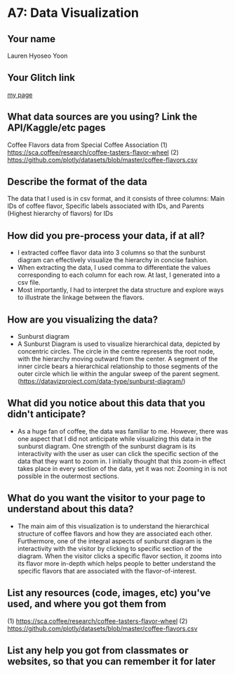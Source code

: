 # A7: Data Visualization

## Your name
Lauren Hyoseo Yoon

## Your Glitch link
[my page](https://laurenhyoseoyoon-a1.glitch.me)


## What data sources are you using? Link the API/Kaggle/etc pages 

Coffee Flavors data from Special Coffee Association
(1) https://sca.coffee/research/coffee-tasters-flavor-wheel
(2) https://github.com/plotly/datasets/blob/master/coffee-flavors.csv


## Describe the format of the data

The data that I used is in csv format, and it consists of three columns: Main IDs of coffee flavor, Specific labels associated with IDs, and Parents (Highest hierarchy of flavors) for IDs 


## How did you pre-process your data, if at all?

- I extracted coffee flavor data into 3 columns so that the sunburst diagram can effectively visualize the hierarchy in concise fashion. 
- When extracting the data, I used comma to differentiate the values corresponding to each column for each row. At last, I generated into a csv file. 
- Most importantly, I had to interpret the data structure and explore ways to illustrate the linkage between the flavors. 


## How are you visualizing the data?

- Sunburst diagram
- A Sunburst Diagram is used to visualize hierarchical data, depicted by concentric circles. The circle in the centre represents the root node, with the hierarchy moving outward from the center. A segment of the inner circle bears a hierarchical relationship to those segments of the outer circle which lie within the angular sweep of the parent segment. (https://datavizproject.com/data-type/sunburst-diagram/)


## What did you notice about this data that you didn't anticipate?

- As a huge fan of coffee, the data was familiar to me. However, there was one aspect that I did not anticipate while visualizing this data in the sunburst diagram. One strength of the sunburst diagram is its interactivity with the user as user can click the specific section of the data that they want to zoom in. I initially thought that this zoom-in effect takes place in every section of the data, yet it was not: Zooming in is not possible in the outermost sections. 


## What do you want the visitor to your page to understand about this data?

- The main aim of this visualization is to understand the hierarchical structure of coffee flavors and how they are associated each other. Furthermore, one of the integral aspects of sunburst diagram is the interactivity with the visitor by clicking to specific section of the diagram. When the visitor clicks a specific flavor section, it zooms into its flavor more in-depth which helps people to better understand the specific flavors that are associated with the flavor-of-interest. 


## List any resources (code, images, etc) you've used, and where you got them from

(1) https://sca.coffee/research/coffee-tasters-flavor-wheel
(2) https://github.com/plotly/datasets/blob/master/coffee-flavors.csv


## List any help you got from classmates or websites, so that you can remember it for later
